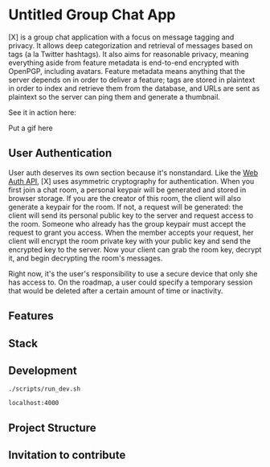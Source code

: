# Untitled Group Chat App

[X] is a group chat application with a focus on message tagging and privacy. It allows deep categorization and retrieval of messages based on tags (a la Twitter hashtags). It also aims for reasonable privacy, meaning everything aside from feature metadata is end-to-end encrypted with OpenPGP, including avatars. Feature metadata means anything that the server depends on in order to deliver a feature; tags are stored in plaintext in order to index and retrieve them from the database, and URLs are sent as plaintext so the server can ping them and generate a thumbnail.

See it in action here:

Put a gif here

## User Authentication

User auth deserves its own section because it's nonstandard. Like the [Web Auth API](https://developer.mozilla.org/en-US/docs/Web/API/Web_Authentication_API), [X] uses asymmetric cryptography for authentication. When you first join a chat room, a personal keypair will be generated and stored in browser storage. If you are the creator of this room, the client will also generate a keypair for the room. If not, a request will be generated: the client will send its personal public key to the server and request access to the room. Someone who already has the group keypair must accept the request to grant you access. When the member accepts your request, her client will encrypt the room private key with your public key and send the encrypted key to the server. Now your client can grab the room key, decrypt it, and begin decrypting the room's messages.

Right now, it's the user's responsibility to use a secure device that only she has access to. On the roadmap, a user could specify a temporary session that would be deleted after a certain amount of time or inactivity.

## Features

## Stack

## Development

`./scripts/run_dev.sh`

`localhost:4000`

## Project Structure

## Invitation to contribute

